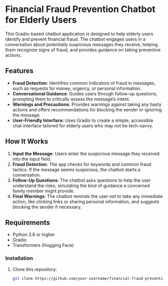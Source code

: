 # Financial Fraud Prevention Chatbot for Elderly Users

This Gradio-based chatbot application is designed to help elderly users identify and prevent financial fraud. The chatbot engages users in a conversation about potentially suspicious messages they receive, helping them recognize signs of fraud, and provides guidance on taking preventive actions.

## Features

- **Fraud Detection**: Identifies common indicators of fraud in messages, such as requests for money, urgency, or personal information.
- **Conversational Guidance**: Guides users through follow-up questions, prompting them to critically assess the message’s intent.
- **Warnings and Precautions**: Provides warnings against taking any hasty actions and offers recommendations for blocking the sender or ignoring the message.
- **User-Friendly Interface**: Uses Gradio to create a simple, accessible chat interface tailored for elderly users who may not be tech-savvy.

## How It Works

1. **Input the Message**: Users enter the suspicious message they received into the input field.
2. **Fraud Detection**: The app checks for keywords and common fraud tactics. If the message seems suspicious, the chatbot starts a conversation.
3. **Follow-Up Questions**: The chatbot asks questions to help the user understand the risks, simulating the kind of guidance a concerned family member might provide.
4. **Final Warnings**: The chatbot reminds the user not to take any immediate action, like clicking links or sharing personal information, and suggests blocking the sender if necessary.

## Requirements

- Python 3.8 or higher
- Gradio
- Transformers (Hugging Face)

### Installation

1. Clone this repository:
   ```bash
   git clone https://github.com/your-username/financial-fraud-prevention-chatbot.git

